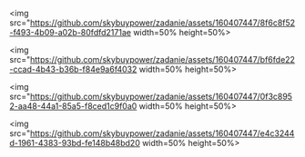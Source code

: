 
<img src="https://github.com/skybuypower/zadanie/assets/160407447/8f6c8f52-f493-4b09-a02b-80fdfd2171ae width=50% height=50%>

<img src="https://github.com/skybuypower/zadanie/assets/160407447/bf6fde22-ccad-4b43-b36b-f84e9a6f4032 width=50% height=50%>

<img src="https://github.com/skybuypower/zadanie/assets/160407447/0f3c8952-aa48-44a1-85a5-f8ced1c9f0a0 width=50% height=50%>

<img src="https://github.com/skybuypower/zadanie/assets/160407447/e4c3244d-1961-4383-93bd-fe148b48bd20 width=50% height=50%>

